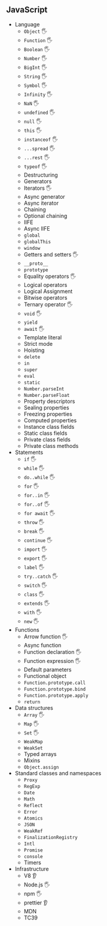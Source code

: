 ## JavaScript

- Language
  - `Object` 🖐️
  - `Function` 🖐️
  - `Boolean` 🖐️
  - `Number` 🖐️
  - `BigInt` 🖐️
  - `String` 🖐️
  - `Symbol` 🖐️
  - `Infinity` 🖐️
  - `NaN` 🖐️
  - `undefined` 🖐️
  - `null` 🖐️
  - `this` 🖐️
  - `instanceof` 🖐️
  - `...spread` 🖐️
  - `...rest` 🖐️
  - `typeof` 🖐️
  - Destructuring
  - Generators
  - Iterators 🖐️
  - Async generator
  - Async iterator
  - Chaining
  - Optional chaining
  - IIFE
  - Async IIFE
  - `global`
  - `globalThis`
  - `window`
  - Getters and setters 🖐️
  - `__proto__`
  - `prototype`
  - Equality operators 🖐️
  - Logical operators
  - Logical Assignment
  - Bitwise operators
  - Ternary operator 🖐️
  - `void` 🖐️
  - `yield`
  - `await` 🖐️
  - Template literal
  - Strict mode
  - Hoisting
  - `delete`
  - `in`
  - `super`
  - `eval`
  - `static`
  - `Number.parseInt`
  - `Number.parseFloat`
  - Property descriptors
  - Sealing properties
  - Freezing properties
  - Computed properties
  - Instance class fields
  - Static class fields
  - Private class fields
  - Private class methods
- Statements
  - `if` 🖐️
  - `while` 🖐️
  - `do..while` 🖐️
  - `for` 🖐️
  - `for..in` 🖐️
  - `for..of` 🖐️
  - `for await` 🖐️
  - `throw` 🖐️
  - `break` 🖐️
  - `continue` 🖐️
  - `import` 🖐️
  - `export` 🖐️
  - `label` 🖐️
  - `try..catch` 🖐️
  - `switch` 🖐️
  - `class` 🖐️
  - `extends` 🖐️
  - `with` 🖐️
  - `new` 🖐️
- Functions
  - Arrow function 🖐️
  - Async function
  - Function declaration 🖐️
  - Function expression 🖐️
  - Default parameters
  - Functional object
  - `Function.prototype.call`
  - `Function.prototype.bind`
  - `Function.prototype.apply`
  - `return`
- Data structures
  - `Array` 🖐️
  - `Map` 🖐️
  - `Set` 🖐️
  - `WeakMap`
  - `WeakSet`
  - Typed arrays
  - Mixins
  - `Object.assign`
- Standard classes and namespaces
  - `Proxy`
  - `RegExp`
  - `Date`
  - `Math`
  - `Reflect`
  - `Error`
  - `Atomics`
  - `JSON`
  - `WeakRef`
  - `FinalizationRegistry`
  - `Intl`
  - `Promise`
  - `console`
  - Timers
- Infrastructure
  - V8 👂
  - Node.js 🖐️
  - npm 🖐️
  - prettier 👂
  - MDN
  - TC39
